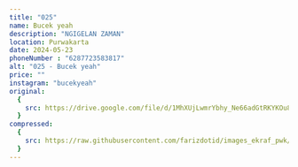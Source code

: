 ```yaml
---
title: "025"
name: Bucek yeah
description: "NGIGELAN ZAMAN"
location: Purwakarta
date: 2024-05-23
phoneNumber : "6287723583817"
alt: "025 - Bucek yeah"
price: ""
instagram: "bucekyeah"
original:
  {
    src: https://drive.google.com/file/d/1MhXUjLwmrYbhy_Ne66adGtRKYKOu8GHG/view?usp=sharing,
  }
compressed:
  {
    src: https://raw.githubusercontent.com/farizdotid/images_ekraf_pwk/main/purwarupa/compressed/025_bucek.jpg,
  }
---
```

